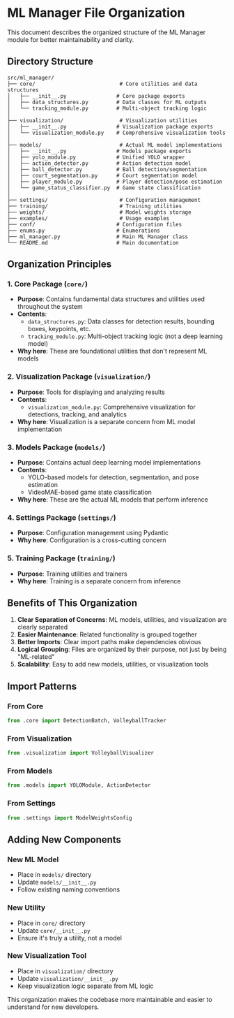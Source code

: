 # ML Manager File Organization

This document describes the organized structure of the ML Manager module for better maintainability and clarity.

## Directory Structure

```
src/ml_manager/
├── core/                           # Core utilities and data structures
│   ├── __init__.py                # Core package exports
│   ├── data_structures.py         # Data classes for ML outputs
│   └── tracking_module.py         # Multi-object tracking logic
│
├── visualization/                  # Visualization utilities
│   ├── __init__.py                # Visualization package exports
│   └── visualization_module.py    # Comprehensive visualization tools
│
├── models/                         # Actual ML model implementations
│   ├── __init__.py                # Models package exports
│   ├── yolo_module.py             # Unified YOLO wrapper
│   ├── action_detector.py         # Action detection model
│   ├── ball_detector.py           # Ball detection/segmentation
│   ├── court_segmentation.py      # Court segmentation model
│   ├── player_module.py           # Player detection/pose estimation
│   └── game_status_classifier.py  # Game state classification
│
├── settings/                       # Configuration management
├── training/                       # Training utilities
├── weights/                        # Model weights storage
├── examples/                       # Usage examples
├── conf/                          # Configuration files
├── enums.py                       # Enumerations
├── ml_manager.py                  # Main ML Manager class
└── README.md                      # Main documentation
```

## Organization Principles

### 1. **Core Package** (`core/`)
- **Purpose**: Contains fundamental data structures and utilities used throughout the system
- **Contents**:
  - `data_structures.py`: Data classes for detection results, bounding boxes, keypoints, etc.
  - `tracking_module.py`: Multi-object tracking logic (not a deep learning model)
- **Why here**: These are foundational utilities that don't represent ML models

### 2. **Visualization Package** (`visualization/`)
- **Purpose**: Tools for displaying and analyzing results
- **Contents**:
  - `visualization_module.py`: Comprehensive visualization for detections, tracking, and analytics
- **Why here**: Visualization is a separate concern from ML model implementation

### 3. **Models Package** (`models/`)
- **Purpose**: Contains actual deep learning model implementations
- **Contents**:
  - YOLO-based models for detection, segmentation, and pose estimation
  - VideoMAE-based game state classification
- **Why here**: These are the actual ML models that perform inference

### 4. **Settings Package** (`settings/`)
- **Purpose**: Configuration management using Pydantic
- **Why here**: Configuration is a cross-cutting concern

### 5. **Training Package** (`training/`)
- **Purpose**: Training utilities and trainers
- **Why here**: Training is a separate concern from inference

## Benefits of This Organization

1. **Clear Separation of Concerns**: ML models, utilities, and visualization are clearly separated
2. **Easier Maintenance**: Related functionality is grouped together
3. **Better Imports**: Clear import paths make dependencies obvious
4. **Logical Grouping**: Files are organized by their purpose, not just by being "ML-related"
5. **Scalability**: Easy to add new models, utilities, or visualization tools

## Import Patterns

### From Core
```python
from .core import DetectionBatch, VolleyballTracker
```

### From Visualization
```python
from .visualization import VolleyballVisualizer
```

### From Models
```python
from .models import YOLOModule, ActionDetector
```

### From Settings
```python
from .settings import ModelWeightsConfig
```

## Adding New Components

### New ML Model
- Place in `models/` directory
- Update `models/__init__.py`
- Follow existing naming conventions

### New Utility
- Place in `core/` directory
- Update `core/__init__.py`
- Ensure it's truly a utility, not a model

### New Visualization Tool
- Place in `visualization/` directory
- Update `visualization/__init__.py`
- Keep visualization logic separate from ML logic

This organization makes the codebase more maintainable and easier to understand for new developers.

